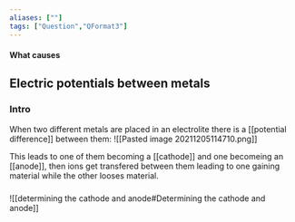 ```yaml
---
aliases: [""]
tags: ["Question","QFormat3"]
---
```


#### What causes
## Electric potentials between metals
### Intro
When two different metals are placed in an electrolite there is a [[potential difference]] between them:
![[Pasted image 20211205114710.png]]

This leads to one of them becoming a [[cathode]] and one becomeing an [[anode]], then ions get transfered between them leading to one gaining material while the other looses material.

### 

![[determining the cathode and anode#Determining the cathode and anode]]
